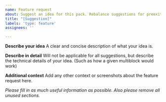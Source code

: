 ```yaml
---
name: Feature request
about: Suggest an idea for this pack. Rebalance suggestions for preexiting items should be tagged with balance.
title: "[Suggestion]"
labels: 'type: feature'
assignees: ''

---
```


**Describe your idea**
A clear and concise description of what your idea is. 

**Describe in detail**
Will not be applicable for all suggestions, but describe the technical details of your idea. (Such as how a given multiblock would work)

**Additional context**
Add any other context or screenshots about the feature request here.

_Please fill in as much useful information as possible. Also please remove all unused sections._